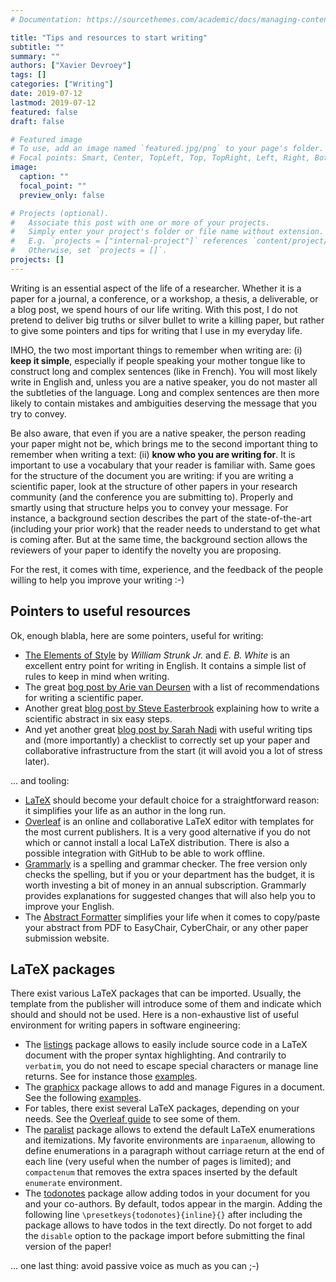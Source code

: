 ```yaml
---
# Documentation: https://sourcethemes.com/academic/docs/managing-content/

title: "Tips and resources to start writing"
subtitle: ""
summary: ""
authors: ["Xavier Devroey"]
tags: []
categories: ["Writing"]
date: 2019-07-12
lastmod: 2019-07-12
featured: false
draft: false

# Featured image
# To use, add an image named `featured.jpg/png` to your page's folder.
# Focal points: Smart, Center, TopLeft, Top, TopRight, Left, Right, BottomLeft, Bottom, BottomRight.
image:
  caption: ""
  focal_point: ""
  preview_only: false

# Projects (optional).
#   Associate this post with one or more of your projects.
#   Simply enter your project's folder or file name without extension.
#   E.g. `projects = ["internal-project"]` references `content/project/deep-learning/index.md`.
#   Otherwise, set `projects = []`.
projects: []
---
```


Writing is an essential aspect of the life of a researcher. Whether it is a paper for a journal, a conference, or a workshop, a thesis, a deliverable, or a blog post, we spend hours of our life writing. With this post, I do not pretend to deliver big truths or silver bullet to write a killing paper, but rather to give some pointers and tips for writing that I use in my everyday life.

IMHO, the two most important things to remember when writing are: (i) **keep it simple**, especially if people speaking your mother tongue like to construct long and complex sentences (like in French). You will most likely write in English and, unless you are a native speaker, you do not master all the subtleties of the language. Long and complex sentences are then more likely to contain mistakes and ambiguities deserving the message that you try to convey.

Be also aware, that even if you are a native speaker, the person reading your paper might not be, which brings me to the second important thing to remember when writing a text: (ii) **know who you are writing for**. It is important to use a vocabulary that your reader is familiar with. Same goes for the structure of the document you are writing: if you are writing a scientific paper, look at the structure of other papers in your research community (and the conference you are submitting to). Properly and smartly using that structure helps you to convey your message. For instance, a background section describes the part of the state-of-the-art (including your prior work) that the reader needs to understand to get what is coming after. But at the same time, the background section allows the reviewers of your paper to identify the novelty you are proposing.

For the rest, it comes with time, experience, and the feedback of the people willing to help you improve your writing :-)


Pointers to useful resources
------------------------------

Ok, enough blabla, here are some pointers, useful for writing:

- [The Elements of Style](https://en.wikipedia.org/wiki/The_Elements_of_Style) by *William Strunk Jr.* and *E. B. White* is an excellent entry point for writing in English. It contains a simple list of rules to keep in mind when writing.
- The great [bog post by Arie van Deursen](https://avandeursen.com/2013/07/10/research-paper-writing-recommendations/) with a list of recommendations for writing a scientific paper.
- Another great [blog post by Steve Easterbrook](http://www.easterbrook.ca/steve/2010/01/how-to-write-a-scientific-abstract-in-six-easy-steps/) explaining how to write a scientific abstract in six easy steps.
- And yet another great [blog post by Sarah Nadi](https://sarahnadi.org/writing-papers/) with useful writing tips and (more importantly) a checklist to correctly set up your paper and collaborative infrastructure from the start (it will avoid you a lot of stress later).

... and tooling:

- [LaTeX](https://www.latex-project.org/get) should become your default choice for a straightforward  reason: it simplifies your life as an author in the long run.
- [Overleaf](https://www.overleaf.com) is an online and collaborative LaTeX editor with templates for the most current publishers. It is a very good alternative if you do not which or cannot install a local LaTeX distribution. There is also a possible integration with GitHub to be able to work offline.
- [Grammarly](https://grammarly.com/) is a spelling and grammar checker. The free version only checks the spelling, but if you or your department has the budget, it is worth investing a bit of money in an annual subscription. Grammarly provides explanations for suggested changes that will also help you to improve your English.
- The [Abstract Formatter](https://abstractformatter.inventitech.com) simplifies your life when it comes to copy/paste your abstract from PDF to EasyChair, CyberChair, or any other paper submission website.


LaTeX packages
---------------

There exist various LaTeX packages  that can be imported. Usually, the template from the publisher will introduce some of them and indicate which should and should not be used. Here is a non-exhaustive list of useful environment for writing papers in software engineering:

- The [listings](https://ctan.org/pkg/listings) package allows to easily include source code in a LaTeX document with the proper syntax highlighting. And contrarily to `verbatim`, you do not need to escape special characters or manage line returns. See for instance those [examples](https://www.overleaf.com/learn/latex/Code_listing).
- The [graphicx](https://ctan.org/pkg/graphicx) package allows to add and manage Figures in a document. See the following [examples](https://www.overleaf.com/learn/latex/Inserting_Images).
- For tables, there exist several LaTeX packages, depending on your needs. See the [Overleaf guide](https://www.overleaf.com/learn/latex/Tables) to see some of them.
- The [paralist](https://ctan.org/pkg/paralist) package allows to extend the default LaTeX enumerations and itemizations. My favorite environments are `inparaenum`, allowing to define enumerations in a paragraph without carriage return at the end of each line (very useful when the number of pages is limited); and `compactenum` that removes the extra spaces inserted by the default `enumerate` environment.
- The [todonotes](https://ctan.org/pkg/todonotes) package allow adding todos in your document for you and your co-authors. By default, todos appear in the margin. Adding the following line `\presetkeys{todonotes}{inline}{}` after including the package allows to have todos in the text directly. Do not forget to add the `disable` option to the package import before submitting the final version of the paper!

... one last thing: avoid passive voice as much as you can ;-)
